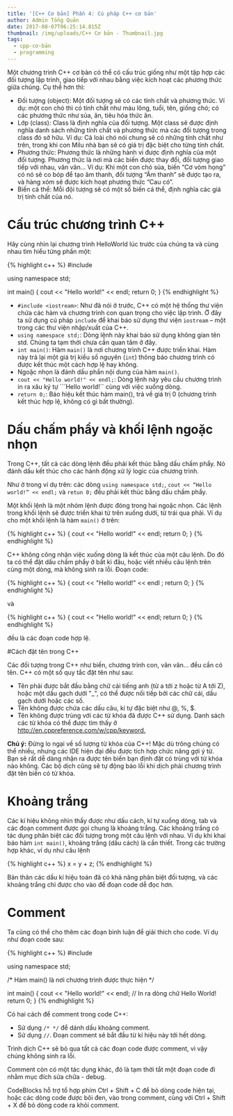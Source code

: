 ```yaml
---
title: '[C++ Cơ bản] Phần 4: Cú pháp C++ cơ bản'
author: Admin Tổng Quản
date: 2017-08-07T06:25:14.815Z
thumbnail: /img/uploads/C++ Cơ bản - Thumbnail.jpg
tags:
  - cpp-cơ-bản
  - programming
---
```

Một chương trình C++ cơ bản có thể có cấu trúc giống như một tập hợp các đối tượng lập trình, giao tiếp với nhau bằng việc kích hoạt các phương thức giữa chúng. Cụ thể hơn thì:

* Đối tượng (object): Một đối tượng sẽ có các tính chất và phương thức. Ví dụ: một con chó thì có tính chất như màu lông, tuổi, tên, giống chó; có các phương thức như sủa, ăn, tiêu hóa thức ăn.
* Lớp (class): Class là định nghĩa của đối tượng. Một class sẽ được định nghĩa danh sách những tính chất và phương thức mà các đối tượng trong class đó sở hữu. Ví dụ: Cả loài chó nói chung sẽ có những tính chất như trên, trong khi con Milu nhà bạn sẽ có giá trị đặc biệt cho từng tính chất.
* Phương thức: Phương thức là những hành vi được định nghĩa của một đối tượng. Phương thức là nơi mà các biến được thay đổi, đối tượng giao tiếp với nhau, vân vân… Ví dụ: Khi một con chó sủa, biến “Cơ vòm họng” có nó sẽ co bóp để tạo âm thanh, đối tượng “Âm thanh” sẽ được tạo ra, và hàng xóm sẽ được kích hoạt phương thức “Cau có”.
* Biến cá thể: Mỗi đội tượng sẽ có một số biến cá thể, định nghĩa các giá trị tính chất của nó.
 
# Cấu trúc chương trình C++

Hãy cùng nhìn lại chương trình HelloWorld lúc trước của chúng ta và cùng nhau tìm hiểu từng phần một:

{% highlight c++ %}
#include <iostream>

using namespace std;

int main()
{
    cout << "Hello world!" << endl;
    return 0;
}
{% endhighlight %}

* ```#include <iostream>```: Như đã nói ở trước, C++ có một hệ thống thư viện chứa các hàm và chương trình con quan trọng cho việc lập trình. Ở đây ta sử dụng cú pháp ```include``` để khai báo sử dụng thư viện ```iostream``` – một trong các thư viện nhập/xuất của C++.
* ```using namespace std;```: Dòng lệnh này khai báo sử dụng không gian tên std. Chúng ta tạm thời chưa cần quan tâm ở đây. 
* ```int main()```: Hàm ```main()``` là nơi chương trình C++ được triển khai. Hàm này trả lại một giá trị kiểu số nguyên (```int```) thông báo chương trình có được kết thúc một cách hợp lệ hay không.
* Ngoặc nhọn là đánh dấu phần nội dung của hàm ```main()```.
* ```cout << "Hello world!" << endl;```: Dòng lệnh này yêu cầu chương trình in ra xâu ký tự ```Hello world!`` cùng với việc xuống dòng.
* ```return 0;```: Báo hiệu kết thúc hàm main(), trả về giá trị 0 (chương trình kết thúc hợp lệ, không có gì bất thường).

# Dấu chấm phẩy và khối lệnh ngoặc nhọn

Trong C++, tất cả các dòng lệnh đều phải kết thúc bằng dấu chấm phẩy. Nó đánh dấu kết thúc cho các hành động xử lý logic của chương trình.

Như ở trong ví dụ trên: các dòng ```using namespace std;```, ```cout << “Hello world!” << endl;``` và ```retun 0;``` đều phải kết thúc bằng dấu chấm phẩy.

Một khối lệnh là một nhóm lệnh được đóng trong hai ngoặc nhọn. Các lệnh trong khối lệnh sẽ được triển khai từ trên xuống dưới, từ trái qua phải. Ví dụ cho một khối lệnh là hàm ```main()``` ở trên:

{% highlight c++ %}
{
    cout << "Hello world!" << endl;
    return 0;
}
{% endhighlight %}

C++ không công nhận việc xuống dòng là kết thúc của một câu lệnh. Do đó ta có thể đặt dấu chấm phẩy ở bất kì đâu, hoặc viết nhiều câu lệnh trên cùng một dòng, mà không sinh ra lỗi. Đoạn code:

{% highlight c++ %}
{
    cout << "Hello world!" << endl
    ;
    return 0;
}
{% endhighlight %}

và

{% highlight c++ %}
{
    cout << "Hello world!" << endl; return 0;
}
{% endhighlight %}

đều là các đoạn code hợp lệ.

#Cách đặt tên trong C++

Các đối tượng trong C++ như biến, chương trình con, vân vân… đều cần có tên. C++ có một số quy tắc đặt tên như sau:

* Tên phải được bắt đầu bằng chữ cái tiếng anh (từ a tới z hoặc từ A tới Z), hoặc một dấu gạch dưới "_", có thể được nối tiếp bởi các chữ cái, dấu gạch dưới hoặc các số.
* Tên không được chứa các dấu câu, kí tự đặc biệt như @, %, $.
* Tên không được trùng với các từ khóa đã được C++ sử dụng. Danh sách các từ khóa có thể được tìm thấy ở <http://en.cppreference.com/w/cpp/keyword.>

**Chú ý:** Đừng lo ngại về số lượng từ khóa của C++! Mặc dù trông chúng có thể nhiều, nhưng các IDE hiện đại đều được tích hợp chức năng gợi ý từ. Bạn sẽ rất dễ dàng nhận ra được tên biến bạn định đặt có trùng với từ khóa nào không. Các bộ dịch cũng sẽ tự động báo lỗi khi dịch phải chương trình đặt tên biến có từ khóa.

# Khoảng trắng

Các kí hiệu không nhìn thấy được như dấu cách, kí tự xuống dòng, tab và các đoạn comment được gọi chung là khoảng trắng. Các khoảng trắng có tác dụng phân biệt các đối tượng trong một câu lệnh với nhau. Ví dụ khi khai báo hàm ```int main()```, khoảng trắng (dấu cách) là cần thiết. Trong các trường hợp khác, ví dụ như câu lệnh

{% highlight c++ %}
x = y + z;
{% endhighlight %}

Bản thân các dấu kí hiệu toán đã có khả năng phân biệt đối tượng, và các khoảng trắng chỉ được cho vào để đoạn code dễ đọc hơn.

# Comment

Ta cũng có thể cho thêm các đoạn bình luận để giải thích cho code. Ví dụ như đoạn code sau:

{% highlight c++ %}
#include <iostream>

using namespace std;

/* Hàm main() là nơi chương trình được thực hiện */

int main() 
{
    cout << "Hello world!" << endl; // In ra dòng chữ Hello World!
    return 0;
}
{% endhighlight %}

Có hai cách để comment trong code C++:
* Sử dụng ```/* */``` để dánh dấu khoảng comment.
* Sử dụng ```//```. Đoạn comment sẽ bắt đầu từ kí hiệu này tới hết dòng.

Trình dịch C++ sẽ bỏ qua tất cả các đoạn code được comment, vì vậy chúng không sinh ra lỗi.

Comment còn có một tác dụng khác, đó là tạm thời tắt một đoạn code đi nhằm mục đích sửa chữa - debug.

CodeBlocks hỗ trợ tổ hợp phím Ctrl + Shift + C để bỏ dòng code hiện tại, hoặc các dòng code được bôi đen, vào trong comment, cùng với Ctrl + Shift + X để bỏ dòng code ra khỏi comment.
